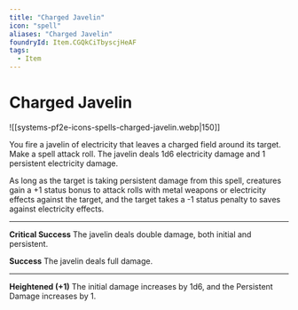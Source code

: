 ```yaml
---
title: "Charged Javelin"
icon: "spell"
aliases: "Charged Javelin"
foundryId: Item.CGQkCiTbyscjHeAF
tags:
  - Item
---
```


# Charged Javelin
![[systems-pf2e-icons-spells-charged-javelin.webp|150]]

You fire a javelin of electricity that leaves a charged field around its target. Make a spell attack roll. The javelin deals 1d6 electricity damage and 1 persistent electricity damage.

As long as the target is taking persistent damage from this spell, creatures gain a +1 status bonus to attack rolls with metal weapons or electricity effects against the target, and the target takes a -1 status penalty to saves against electricity effects.

* * *

**Critical Success** The javelin deals double damage, both initial and persistent.

**Success** The javelin deals full damage.

* * *

**Heightened (+1)** The initial damage increases by 1d6, and the Persistent Damage increases by 1.
